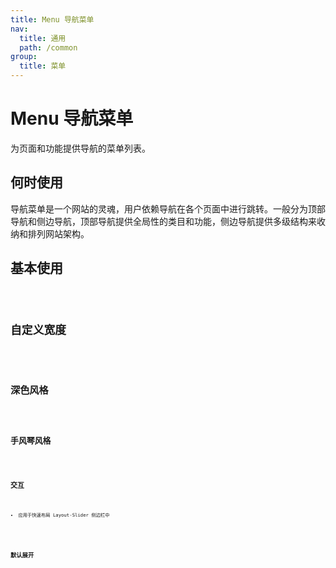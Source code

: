 ```yaml
---
title: Menu 导航菜单
nav:
  title: 通用
  path: /common
group:
  title: 菜单
---
```


# Menu 导航菜单

为页面和功能提供导航的菜单列表。

## 何时使用

导航菜单是一个网站的灵魂，用户依赖导航在各个页面中进行跳转。一般分为顶部导航和侧边导航，顶部导航提供全局性的类目和功能，侧边导航提供多级结构来收纳和排列网站架构。

## 基本使用

<code src="./demos/index1.tsx"/>

## 自定义宽度

<code src="./demos/index2.tsx" />

## 深色风格

<code src="./demos/index3.tsx" />

## 手风琴风格

<code src="./demos/index4.tsx" />

## 交互

- 应用于快速布局 Layout-Slider 侧边栏中

<code src="./demos/index5.tsx" />

## 默认展开

<code src="./demos/index6.tsx" />

<API/>
